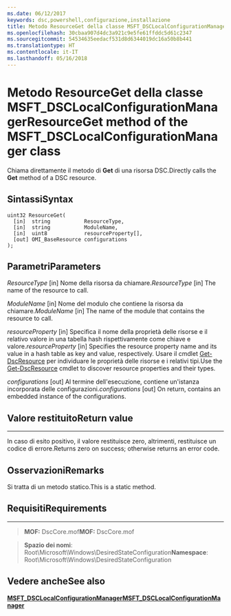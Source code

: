 ```yaml
---
ms.date: 06/12/2017
keywords: dsc,powershell,configurazione,installazione
title: Metodo ResourceGet della classe MSFT_DSCLocalConfigurationManager
ms.openlocfilehash: 30cbaa907d4dc3a921c9e5fe61ffddc5d61c2347
ms.sourcegitcommit: 54534635eedacf531d8d6344019dc16a50b8b441
ms.translationtype: HT
ms.contentlocale: it-IT
ms.lasthandoff: 05/16/2018
---
```

# <a name="resourceget-method-of-the-msftdsclocalconfigurationmanager-class"></a><span data-ttu-id="d7cc9-103">Metodo ResourceGet della classe MSFT_DSCLocalConfigurationManager</span><span class="sxs-lookup"><span data-stu-id="d7cc9-103">ResourceGet method of the MSFT_DSCLocalConfigurationManager class</span></span>

<span data-ttu-id="d7cc9-104">Chiama direttamente il metodo di **Get** di una risorsa DSC.</span><span class="sxs-lookup"><span data-stu-id="d7cc9-104">Directly calls the **Get** method of a DSC resource.</span></span>

<a name="syntax"></a><span data-ttu-id="d7cc9-105">Sintassi</span><span class="sxs-lookup"><span data-stu-id="d7cc9-105">Syntax</span></span>
------

```mof
uint32 ResourceGet(
  [in]  string           ResourceType,
  [in]  string           ModuleName,
  [in]  uint8            resourceProperty[],
  [out] OMI_BaseResource configurations
);
```

<a name="parameters"></a><span data-ttu-id="d7cc9-106">Parametri</span><span class="sxs-lookup"><span data-stu-id="d7cc9-106">Parameters</span></span>
----------

<span data-ttu-id="d7cc9-107">*ResourceType* \[in\] Nome della risorsa da chiamare.</span><span class="sxs-lookup"><span data-stu-id="d7cc9-107">*ResourceType* \[in\] The name of the resource to call.</span></span>

<span data-ttu-id="d7cc9-108">*ModuleName* \[in\] Nome del modulo che contiene la risorsa da chiamare.</span><span class="sxs-lookup"><span data-stu-id="d7cc9-108">*ModuleName* \[in\] The name of the module that contains the resource to call.</span></span>

<span data-ttu-id="d7cc9-109">*resourceProperty* \[in\] Specifica il nome della proprietà delle risorse e il relativo valore in una tabella hash rispettivamente come chiave e valore.</span><span class="sxs-lookup"><span data-stu-id="d7cc9-109">*resourceProperty* \[in\] Specifies the resource property name and its value in a hash table as key and value, respectively.</span></span> <span data-ttu-id="d7cc9-110">Usare il cmdlet [Get-DscResource](https://technet.microsoft.com/library/dn521625.aspx) per individuare le proprietà delle risorse e i relativi tipi.</span><span class="sxs-lookup"><span data-stu-id="d7cc9-110">Use the [Get-DscResource](https://technet.microsoft.com/library/dn521625.aspx) cmdlet to discover resource properties and their types.</span></span>

<span data-ttu-id="d7cc9-111">*configurations* \[out\] Al termine dell'esecuzione, contiene un'istanza incorporata delle configurazioni.</span><span class="sxs-lookup"><span data-stu-id="d7cc9-111">*configurations* \[out\] On return, contains an embedded instance of the configurations.</span></span>

## <a name="return-value"></a><span data-ttu-id="d7cc9-112">Valore restituito</span><span class="sxs-lookup"><span data-stu-id="d7cc9-112">Return value</span></span>
------------

<span data-ttu-id="d7cc9-113">In caso di esito positivo, il valore restituisce zero, altrimenti, restituisce un codice di errore.</span><span class="sxs-lookup"><span data-stu-id="d7cc9-113">Returns zero on success; otherwise returns an error code.</span></span>

## <a name="remarks"></a><span data-ttu-id="d7cc9-114">Osservazioni</span><span class="sxs-lookup"><span data-stu-id="d7cc9-114">Remarks</span></span>

<span data-ttu-id="d7cc9-115">Si tratta di un metodo statico.</span><span class="sxs-lookup"><span data-stu-id="d7cc9-115">This is a static method.</span></span>

## <a name="requirements"></a><span data-ttu-id="d7cc9-116">Requisiti</span><span class="sxs-lookup"><span data-stu-id="d7cc9-116">Requirements</span></span>
------------
><span data-ttu-id="d7cc9-117">**MOF:** DscCore.mof</span><span class="sxs-lookup"><span data-stu-id="d7cc9-117">**MOF:** DscCore.mof</span></span>

><span data-ttu-id="d7cc9-118">**Spazio dei nomi**: Root\Microsoft\Windows\DesiredStateConfiguration</span><span class="sxs-lookup"><span data-stu-id="d7cc9-118">**Namespace**: Root\Microsoft\Windows\DesiredStateConfiguration</span></span>


## <a name="see-also"></a><span data-ttu-id="d7cc9-119">Vedere anche</span><span class="sxs-lookup"><span data-stu-id="d7cc9-119">See also</span></span>


[<span data-ttu-id="d7cc9-120">**MSFT_DSCLocalConfigurationManager**</span><span class="sxs-lookup"><span data-stu-id="d7cc9-120">**MSFT_DSCLocalConfigurationManager**</span></span>](msft-dsclocalconfigurationmanager.md)